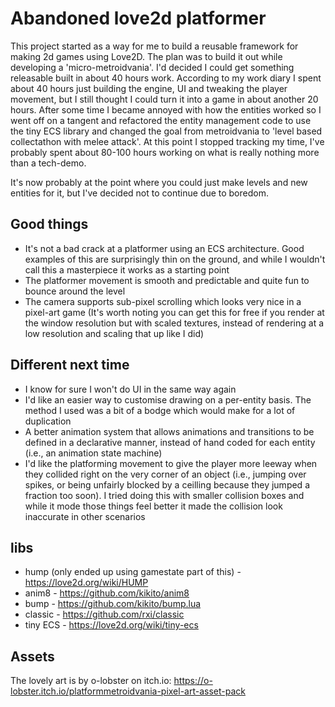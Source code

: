 # Abandoned love2d platformer

This project started as a way for me to build a reusable framework for making 2d games using Love2D. 
The plan was to build it out while developing a 'micro-metroidvania'. I'd decided I could get something releasable built in about 40 hours work. 
According to my work diary I spent about 40 hours just building the engine, UI and tweaking the player movement, 
but I still thought I could turn it into a game in about another 20 hours.
After some time I became annoyed with how the entities worked so I went off on a tangent and refactored the entity management code to use the tiny ECS library and
changed the goal from metroidvania to 'level based collectathon with melee attack'. At this point I stopped tracking my time, I've probably spent about 80-100 hours working on what is really nothing more than a tech-demo.

It's now probably at the point where you could just make levels and new entities for it, but I've decided not to continue due to boredom. 

## Good things

- It's not a bad crack at a platformer using an ECS architecture. Good examples of this are surprisingly thin on the ground, and while I wouldn't call this a masterpiece it works as a starting point
- The platformer movement is smooth and predictable and quite fun to bounce around the level
- The camera supports sub-pixel scrolling which looks very nice in a pixel-art game (It's worth noting you can get this for free if you render at the window resolution but with scaled textures, instead of rendering at a low resolution and scaling that up like I did)

## Different next time

- I know for sure I won't do UI in the same way again
- I'd like an easier way to customise drawing on a per-entity basis. The method I used was a bit of a bodge which would make for a lot of duplication
- A better animation system that allows animations and transitions to be defined in a declarative manner, instead of hand coded for each entity (i.e., an animation state machine)
- I'd like the platforming movement to give the player more leeway when they collided right on the very corner of an object (i.e., jumping over spikes, or being unfairly blocked by a ceilling because they jumped a fraction too soon). I tried doing this with smaller collision boxes and while it mode those things feel better
it made the collision look inaccurate in other scenarios


## libs 

- hump (only ended up using gamestate part of this) - https://love2d.org/wiki/HUMP
- anim8 - https://github.com/kikito/anim8 
- bump - https://github.com/kikito/bump.lua 
- classic - https://github.com/rxi/classic
- tiny ECS - https://love2d.org/wiki/tiny-ecs

## Assets

The lovely art is by o-lobster on itch.io: https://o-lobster.itch.io/platformmetroidvania-pixel-art-asset-pack

